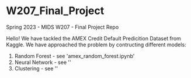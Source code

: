 # W207_Final_Project
Spring 2023 - MIDS W207 - Final Project Repo

Hello! We have tackled the AMEX Credit Default Predicition Dataset from Kaggle. We have approached the problem by contructing different models: 

1) Random Forest - see 'amex_random_forest.ipynb'
2) Neural Network - see ''
3) Clustering - see ''
